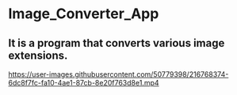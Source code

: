 # Image_Converter_App

## It is a program that converts various image extensions.


https://user-images.githubusercontent.com/50779398/216768374-6dc8f7fc-fa10-4ae1-87cb-8e20f763d8e1.mp4


